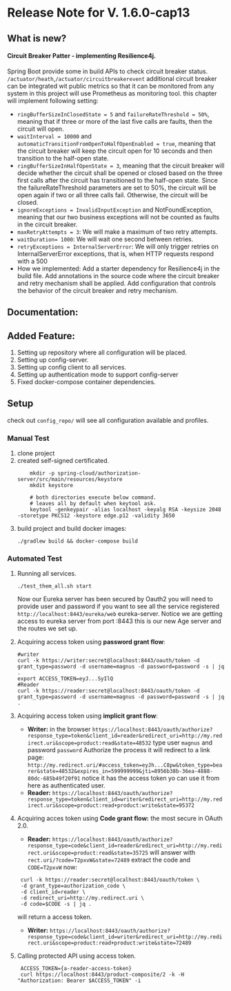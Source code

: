 # Release Note for V. 1.6.0-cap13

## What is new? 
#### Circuit Breaker Patter - implementing Resilience4j.
Spring Boot provide some in build APIs to check circuit breaker status. 
`/actuator/heath`,`/actuator/circuitbreakerevent`
additional circuit breaker can be integrated wit public metrics so that it can be monitored from any system
in this project will use Prometheus as monitoring tool.
this chapter will implement following setting:
- `ringBufferSizeInClosedState = 5` and `failureRateThreshold = 50%`, meaning that if three or more of the last five calls are faults, 
  then the circuit will open.
- `waitInterval = 10000` and `automaticTransitionFromOpenToHalfOpenEnabled = true`, meaning that the circuit breaker will keep the circuit open 
  for 10 seconds and then transition to the half-open state.
- `ringBufferSizeInHalfOpenState = 3`, meaning that the circuit breaker will decide whether the circuit shall be opened 
  or closed based on the three first calls after the circuit has transitioned to the half-open state. 
  Since the failureRateThreshold parameters are set to 50%, the circuit will be open again if two or all three calls fail. 
  Otherwise, the circuit will be closed. 
- `ignoreExceptions = InvalidInputException` and NotFoundException, 
   meaning that our two business exceptions will not be counted as faults in the circuit breaker.
- `maxRetryAttempts = 3`: We will make a maximum of two retry attempts.
- `waitDuration= 1000`: We will wait one second between retries.
- `retryExceptions = InternalServerError`: We will only trigger retries on InternalServerError exceptions, that is, 
   when HTTP requests respond with a 500
- How we implemented:
  Add a starter dependency for Resilience4j in the build file.
  Add annotations in the source code where the circuit breaker and retry mechanism shall be applied.
  Add configuration that controls the behavior of the circuit breaker and retry mechanism.

 ## Documentation:

## Added Feature:
1. Setting up repository where all configuration will be placed.
2. Setting up config-server.
3. Setting up config client to all services.
4. Setting up authentication mode to support config-server
7. Fixed docker-compose container dependencies.

## Setup
 check out ```config_repo/``` will see all configuration available and profiles.
### Manual Test
1. clone project
2. created self-signed certificated.
    ````shell
        mkdir -p spring-cloud/authorization-server/src/main/resources/keystore
        mkdit keystore
        
        # both directories execute below command.
        # leaves all by default when keytool ask.
        keytool -genkeypair -alias localhost -keyalg RSA -keysize 2048 -storetype PKCS12 -keystore edge.p12 -validity 3650
    ````
3. build project and build docker images:
    ````shell
    ./gradlew build && docker-compose build
    ````
### Automated Test
1. Running all services.
   ````shell
   ./test_them_all.sh start
   ````
   Now our Eureka server has been secured by Oauth2 you will need to provide user and password if you want to see 
   all the service registered `http://localhost:8443/eureka/web` eureka-server. Notice we are 
   getting access to eureka server from port :8443 this is our new Age server and the routes we set up.
   
2. Acquiring access token using **password grant flow**:
    ````shell
   #writer
   curl -k https://writer:secret@localhost:8443/oauth/token -d grant_type=password -d username=magnus -d password=password -s | jq .
   export ACCESS_TOKEN=eyJ...SyIlQ
   #Reader
   curl -k https://reader:secret@localhost:8443/oauth/token -d grant_type=password -d username=magnus -d password=password -s | jq .
   ````
3. Acquiring access token using **implicit grant flow**:
   - **Writer:**
   in the browser ``https://localhost:8443/oauth/authorize?response_type=token&client_id=reader&redirect_uri=http://my.redirect.uri&scope=product:read&state=48532``
   type user ```magnus``` and password ``password`` Authorize the process it will redirect to a link page:
   ``http://my.redirect.uri/#access_token=eyJh...C8pw&token_type=bearer&state=48532&expires_in=599999999&jti=8956b38b-36ea-4888-80dc-685b49f20f91``
   notice it has the access token yo can use it from here as authenticated user.
   - **Reader:** ``https://localhost:8443/oauth/authorize?response_type=token&client_id=writer&redirect_uri=http://my.redirect.uri&scope=product:read+product:write&state=95372``
4. Acquiring acces token using **Code grant flow:** the most secure in OAuth 2.0.
   - **Reader:** ``https://localhost:8443/oauth/authorize?response_type=code&client_id=reader&redirect_uri=http://my.redirect.uri&scope=product:read&state=35725``
   will answer with ``rect.uri/?code=T2pxvW&state=72489`` extract the code and ``CODE=T2pxvW`` now:
   ````shell
    curl -k https://reader:secret@localhost:8443/oauth/token \
    -d grant_type=authorization_code \
    -d client_id=reader \
    -d redirect_uri=http://my.redirect.uri \
    -d code=$CODE -s | jq .
    ````
   will return a access token.
   - **Writer:** ``https://localhost:8443/oauth/authorize?response_type=code&client_id=writer&redirect_uri=http://my.redirect.uri&scope=product:read+product:write&state=72489``
5. Calling protected API using access token.
   ````shell
    ACCESS_TOKEN={a-reader-access-token}
    curl https://localhost:8443/product-composite/2 -k -H "Authorization: Bearer $ACCESS_TOKEN" -i
   ````

